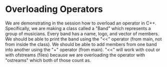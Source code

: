 # Overloading Operators
We are demonstrating in the session how to overload an operator in C++.
Specifically, we are making a class called a "Band" which represents a group
of musicians. Every band has a name, logo, and vector of members. We should be
able to print the band using the "<<" operator (from main, not from inside the
class). We should be able to add members from one band into another using the
"+" operator (from main). "<<" will work with cout or with ofstreams (files)
because we are overloading the operator with "ostreams" which both of those
count as.